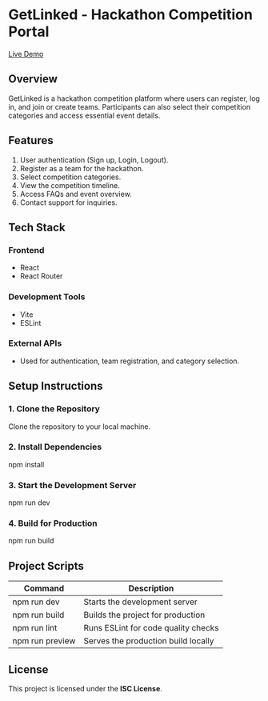 # GetLinked - Hackathon Competition Portal  

[Live Demo](https://getlinked001.netlify.app/)  

## Overview  

GetLinked is a hackathon competition platform where users can register, log in, and join or create teams. Participants can also select their competition categories and access essential event details.  

## Features  

1. User authentication (Sign up, Login, Logout).  
2. Register as a team for the hackathon.  
3. Select competition categories.  
4. View the competition timeline.  
5. Access FAQs and event overview.  
6. Contact support for inquiries.  

## Tech Stack  

### Frontend  
- React  
- React Router  

### Development Tools  
- Vite  
- ESLint  

### External APIs  
- Used for authentication, team registration, and category selection.  

## Setup Instructions  

### 1. Clone the Repository  
Clone the repository to your local machine.  

### 2. Install Dependencies  
npm install  

### 3. Start the Development Server  
npm run dev  

### 4. Build for Production  
npm run build  

## Project Scripts  

| Command | Description |  
|---------|-------------|  
| npm run dev | Starts the development server |  
| npm run build | Builds the project for production |  
| npm run lint | Runs ESLint for code quality checks |  
| npm run preview | Serves the production build locally |  

## License  

This project is licensed under the **ISC License**.  
